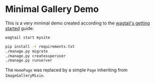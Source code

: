 # Minimal Gallery Demo
 
 This is a very minimal demo created according to the [wagtail's getting started](https://docs.wagtail.io/en/stable/getting_started/) guide:
 
 ```sh
wagtail start mysite
 
pip install -r requirements.txt
./manage.py migrate
./manage.py createsuperuser
./manage.py runserver
 ```
 
The `HomePage` was replaced by a simple `Page` inheriting from `ImageGalleryMixin`.
